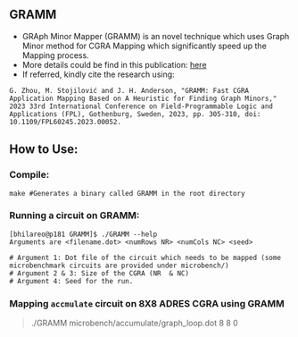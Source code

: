 ## GRAMM

- GRAph Minor Mapper (GRAMM) is an novel technique which uses Graph Minor method for CGRA Mapping which significantly speed up the Mapping process. 
- More details could be find in this publication: [here](https://ieeexplore.ieee.org/document/10296406)
- If referred, kindly cite the research using:
``` 
G. Zhou, M. Stojilović and J. H. Anderson, "GRAMM: Fast CGRA Application Mapping Based on A Heuristic for Finding Graph Minors," 2023 33rd International Conference on Field-Programmable Logic and Applications (FPL), Gothenburg, Sweden, 2023, pp. 305-310, doi: 10.1109/FPL60245.2023.00052.
```

## How to Use:

### Compile:

```
make #Generates a binary called GRAMM in the root directory
```

### Running a circuit on GRAMM:
```
[bhilareo@p181 GRAMM]$ ./GRAMM --help
Arguments are <filename.dot> <numRows NR> <numCols NC> <seed>

# Argument 1: Dot file of the circuit which needs to be mapped (some microbenchmark circuits are provided under microbench/)
# Argument 2 & 3: Size of the CGRA (NR  & NC)
# Argument 4: Seed for the run.
```

### Mapping `accmulate` circuit on 8X8 ADRES CGRA using GRAMM
> ./GRAMM microbench/accumulate/graph_loop.dot 8 8 0
